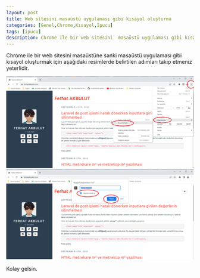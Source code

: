 ```yaml
---
layout: post
title: Web sitesini masaüstü uygulaması gibi kısayol oluşturma
categories: [Genel,Chrome,Kısayol,İpucu]
tags: [ipucu]
description: Chrome ile bir web sitesini  masaüstü uygulaması gibi kısayol oluşturmak
---
```


Chrome ile bir web sitesini masaüstüne sanki masaüstü uygulaması gibi kısayol oluşturmak için aşağıdaki resimlerde belirtilen
adımları takip etmeniz yeterlidir. 


<img src="https://raw.githubusercontent.com/ferhatakbulut/ferhatakbulut.github.io/main/image/ks1.png">

<img src="https://raw.githubusercontent.com/ferhatakbulut/ferhatakbulut.github.io/main/image/ks2.png">


Kolay gelsin.

